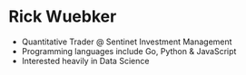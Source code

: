 # Rick Wuebker

- Quantitative Trader @ Sentinet Investment Management
- Programming languages include Go, Python & JavaScript
- Interested heavily in Data Science 



